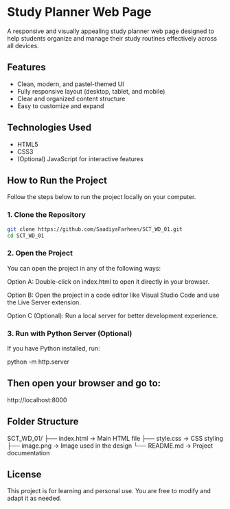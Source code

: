 # Study Planner Web Page

A responsive and visually appealing study planner web page designed to help students organize and manage their study routines effectively across all devices.

## Features

- Clean, modern, and pastel-themed UI
- Fully responsive layout (desktop, tablet, and mobile)
- Clear and organized content structure
- Easy to customize and expand

## Technologies Used

- HTML5  
- CSS3  
- (Optional) JavaScript for interactive features

## How to Run the Project

Follow the steps below to run the project locally on your computer.

### 1. Clone the Repository

```bash
git clone https://github.com/SaadiyaFarheen/SCT_WD_01.git
cd SCT_WD_01
```

### 2. Open the Project

You can open the project in any of the following ways:

Option A: Double-click on index.html to open it directly in your browser.

Option B: Open the project in a code editor like Visual Studio Code and use the Live Server extension.

Option C (Optional): Run a local server for better development experience.

### 3. Run with Python Server (Optional)
If you have Python installed, run:

python -m http.server


## Then open your browser and go to:




http://localhost:8000


## Folder Structure


SCT_WD_01/
├── index.html    → Main HTML file
├── style.css     → CSS styling
├── image.png     → Image used in the design
└── README.md     → Project documentation

## License

This project is for learning and personal use. You are free to modify and adapt it as needed.